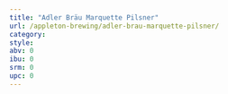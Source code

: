 ```yaml
---
title: "Adler Bräu Marquette Pilsner"
url: /appleton-brewing/adler-brau-marquette-pilsner/
category: 
style: 
abv: 0
ibu: 0
srm: 0
upc: 0
---
```


